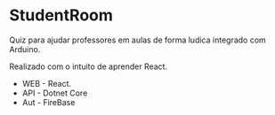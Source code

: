 # StudentRoom
Quiz para ajudar professores em aulas de forma ludica integrado com Arduino.

Realizado com o intuito de aprender React.

* WEB - React.
* API - Dotnet Core
* Aut - FireBase
